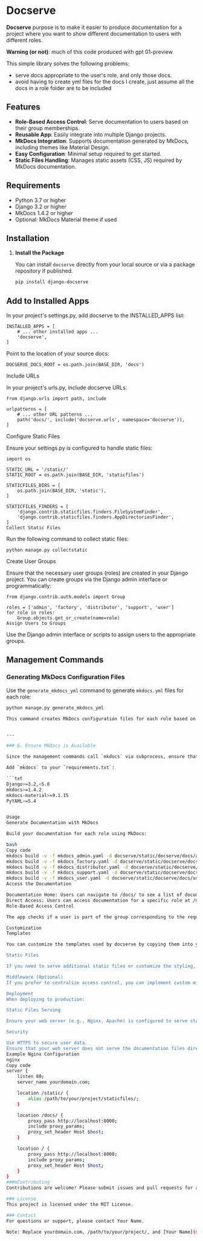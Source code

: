 # Docserve

**Docserve** purpose is to make it easier to produce documentation for a project where you want to show different documentation to users with different roles.

**Warning (or not)**: much of this code produced with gpt 01-preview

This simple library solves the following problems:
- serve docs appropriate to the user's role, and only those docs.
- avoid having to create yml files for the docs I create, just assume all the docs in a role folder are to be included

## Features

- **Role-Based Access Control**: Serve documentation to users based on their group memberships.
- **Reusable App**: Easily integrate into multiple Django projects.
- **MkDocs Integration**: Supports documentation generated by MkDocs, including themes like Material Design.
- **Easy Configuration**: Minimal setup required to get started.
- **Static Files Handling**: Manages static assets (CSS, JS) required by MkDocs documentation.

## Requirements

- Python 3.7 or higher
- Django 3.2 or higher
- MkDocs 1.4.2 or higher
- Optional: MkDocs Material theme if used

## Installation

1. **Install the Package**

   You can install `docserve` directly from your local source or via a package repository if published.

   ```bash
   pip install django-docserve

## Add to Installed Apps

In your project's settings.py, add docserve to the INSTALLED_APPS list:

    INSTALLED_APPS = [
        # ... other installed apps ...
        'docserve',
    ]

Point to the location of your source docs:

    DOCSERVE_DOCS_ROOT = os.path.join(BASE_DIR, 'docs')

Include URLs

In your project's urls.py, include docserve URLs:

    from django.urls import path, include

    urlpatterns = [
        # ... other URL patterns ...
        path('docs/', include('docserve.urls', namespace='docserve')),
    ]

Configure Static Files

Ensure your settings.py is configured to handle static files:

    
    import os
    
    STATIC_URL = '/static/'
    STATIC_ROOT = os.path.join(BASE_DIR, 'staticfiles')
    
    STATICFILES_DIRS = [
        os.path.join(BASE_DIR, 'static'),
    ]
    
    STATICFILES_FINDERS = [
        'django.contrib.staticfiles.finders.FileSystemFinder',
        'django.contrib.staticfiles.finders.AppDirectoriesFinder',
    ]
    Collect Static Files

Run the following command to collect static files:


    python manage.py collectstatic

Create User Groups

Ensure that the necessary user groups (roles) are created in your Django project. You can create groups via the Django admin interface or programmatically:


    from django.contrib.auth.models import Group
    
    roles = ['admin', 'factory', 'distributor', 'support', 'user']
    for role in roles:
        Group.objects.get_or_create(name=role)
    Assign Users to Groups

Use the Django admin interface or scripts to assign users to the appropriate groups.


## Management Commands

### Generating MkDocs Configuration Files

Use the `generate_mkdocs_yml` command to generate `mkdocs.yml` files for each role:

```bash
python manage.py generate_mkdocs_yml

This command creates MkDocs configuration files for each role based on the templates provided in the docserve app. You can customize these templates as needed.


---

### 6. Ensure MkDocs is Available

Since the management commands call `mkdocs` via subprocess, ensure that `mkdocs` is installed in your environment.

Add `mkdocs` to your `requirements.txt`:

```txt
Django>=3.2,<5.0
mkdocs>=1.4.2
mkdocs-material>=9.1.15
PyYAML>=5.4


Usage
Generate Documentation with MkDocs

Build your documentation for each role using MkDocs:

bash
Copy code
mkdocs build -v -f mkdocs_admin.yaml -d docserve/static/docserve/docs/admin/
mkdocs build -v -f mkdocs_factory.yaml -d docserve/static/docserve/docs/factory/
mkdocs build -v -f mkdocs_distributor.yaml -d docserve/static/docserve/docs/distributor/
mkdocs build -v -f mkdocs_support.yaml -d docserve/static/docserve/docs/support/
mkdocs build -v -f mkdocs_user.yaml -d docserve/static/docserve/docs/user/
Access the Documentation

Documentation Home: Users can navigate to /docs/ to see a list of documentation available to them based on their roles.
Direct Access: Users can access documentation for a specific role at /docs/<role>/.
Role-Based Access Control

The app checks if a user is part of the group corresponding to the requested role before serving the documentation. If the user lacks the necessary role, they receive a 403 Forbidden response.

Customization
Templates

You can customize the templates used by docserve by copying them into your project's template directory and modifying them as needed.

Static Files

If you need to serve additional static files or customize the styling, place your files in your project's static directory and ensure they do not conflict with docserve's static files.

Middleware (Optional)
If you prefer to centralize access control, you can implement custom middleware in your project to handle role checking.

Deployment
When deploying to production:

Static Files Serving

Ensure your web server (e.g., Nginx, Apache) is configured to serve static files from STATIC_ROOT.

Security

Use HTTPS to secure user data.
Ensure that your web server does not serve the documentation files directly, bypassing Django's authentication and authorization checks.
Example Nginx Configuration
nginx
Copy code
server {
    listen 80;
    server_name yourdomain.com;

    location /static/ {
        alias /path/to/your/project/staticfiles/;
    }

    location /docs/ {
        proxy_pass http://localhost:8000;
        include proxy_params;
        proxy_set_header Host $host;
    }

    location / {
        proxy_pass http://localhost:8000;
        include proxy_params;
        proxy_set_header Host $host;
    }
}
###mContributing
Contributions are welcome! Please submit issues and pull requests for any features or bug fixes.

### License
This project is licensed under the MIT License.

### Contact
For questions or support, please contact Your Name.

Note: Replace yourdomain.com, /path/to/your/project/, and [Your Name](mailto:your.email@example.com) with your actual domain, project path, and contact information.
